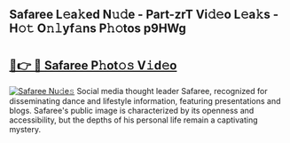 ## Safaree L𝚎a𝚔ed N𝚞𝚍e - Part-zrT Vi𝚍𝚎o L𝚎a𝚔s - H𝚘𝚝 O𝚗𝚕yf𝚊ns P𝚑𝚘tos p9HWg

# <h2><a href="http://kfdsy6.oniu.top/?m=Safaree">🔗👉 🔴 Safaree P𝚑ot𝚘𝚜 V𝚒d𝚎o</a></h2>

[![Safaree Nu𝚍e𝚜](https://i.imgur.com/0qMVB7G.gif)](http://kfdsy6.oniu.top/?m=Safaree)
Social media thought leader Safaree, recognized for disseminating dance and lifestyle information, featuring presentations and blogs. Safaree's public image is characterized by its openness and accessibility, but the depths of his personal life remain a captivating mystery.  
